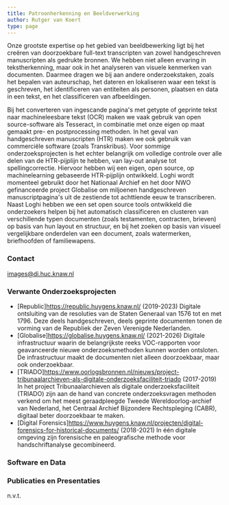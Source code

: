 ```yaml
---
title: Patroonherkenning en Beeldverwerking
author: Rutger van Koert
type: page
---
```

Onze grootste expertise op het gebied van beeldbewerking ligt bij het creëren van doorzoekbare full-text transcripten van zowel handgeschreven manuscripten als gedrukte bronnen. We hebben niet alleen ervaring in tekstherkenning, maar ook in het analyseren van visuele kenmerken van documenten. Daarmee dragen we bij aan andere onderzoekstaken, zoals het bepalen van auteurschap, het dateren en lokaliseren waar een tekst is geschreven, het identificeren van entiteiten als personen, plaatsen en data in een tekst, en het classificeren van afbeeldingen.

Bij het converteren van ingescande pagina's met getypte of geprinte tekst naar machineleesbare tekst (OCR) maken we vaak gebruik van open source-software als Tesseract, in combinatie met onze eigen op maat gemaakt pre- en postprocessing methoden. In het geval van handgeschreven manuscripten (HTR) maken we ook gebruik van commerciële software (zoals Transkribus). Voor sommige onderzoeksprojecten is het echter belangrijk om volledige controle over alle delen van de HTR-pijplijn te hebben, van lay-out analyse tot spellingcorrectie. Hiervoor hebben wij een eigen, open source, op machinelearning gebaseerde HTR-pijplijn ontwikkeld. Loghi wordt momenteel gebruikt door het Nationaal Archief en het door NWO gefinanceerde project Globalise om miljoenen handgeschreven manuscriptpagina's uit de zestiende tot achttiende eeuw te transcriberen. Naast Loghi hebben we een set open source tools ontwikkeld die onderzoekers helpen bij het automatisch classificeren en clusteren van verschillende typen documenten (zoals testamenten, contracten, brieven) op basis van hun layout en structuur, en bij het zoeken op basis van visueel vergelijkbare onderdelen van een document, zoals watermerken, briefhoofden of familiewapens.

### Contact
images@di.huc.knaw.nl

### Verwante Onderzoeksprojecten

+ [Republic]https://republic.huygens.knaw.nl/ (2019-2023)
Digitale ontsluiting van de resoluties van de Staten Generaal van 1576 tot en met 1796. Deze deels handgeschreven, deels geprinte documenten tonen de vorming van de Republiek der Zeven Verenigde Nederlanden.
+ [Globalise]https://globalise.huygens.knaw.nl/ (2021-2026)
Digitale infrastructuur waarin de belangrijkste reeks VOC-rapporten voor geavanceerde nieuwe onderzoeksmethoden kunnen worden ontsloten. De infrastructuur maakt de documenten niet alleen doorzoekbaar, maar ook onderzoekbaar.
+ [TRIADO]https://www.oorlogsbronnen.nl/nieuws/project-tribunaalarchieven-als-digitale-onderzoeksfaciliteit-triado  (2017-2019)
In het project Tribunaalarchieven als digitale onderzoeksfaciliteit (TRIADO) zijn aan de hand van concrete onderzoeksvragen methoden verkend om het meest geraadpleegde Tweede Wereldoorlog-archief van Nederland, het Centraal Archief Bijzondere Rechtspleging (CABR), digitaal beter doorzoekbaar te maken.
+ [Digital Forensics]https://www.huygens.knaw.nl/projecten/digital-forensics-for-historical-documents/ (2018-2021)
In één digitale omgeving zijn forensische en paleografische methode voor handschriftanalyse gecombineerd.

### Software en Data


### Publicaties en Presentaties

n.v.t.
